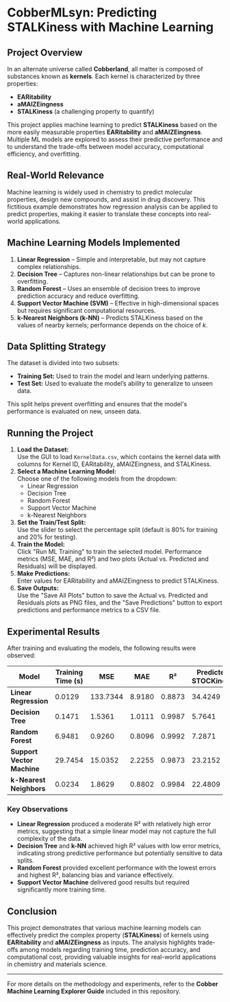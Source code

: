 # CobberMLsyn: Predicting STALKiness with Machine Learning

## Project Overview
In an alternate universe called **Cobberland**, all matter is composed of substances known as **kernels**. Each kernel is characterized by three properties:
- **EARitability**
- **aMAIZEingness**
- **STALKiness** (a challenging property to quantify)

This project applies machine learning to predict **STALKiness** based on the more easily measurable properties **EARitability** and **aMAIZEingness**. Multiple ML models are explored to assess their predictive performance and to understand the trade-offs between model accuracy, computational efficiency, and overfitting.

## Real-World Relevance
Machine learning is widely used in chemistry to predict molecular properties, design new compounds, and assist in drug discovery. This fictitious example demonstrates how regression analysis can be applied to predict properties, making it easier to translate these concepts into real-world applications.

## Machine Learning Models Implemented
1. **Linear Regression** – Simple and interpretable, but may not capture complex relationships.
2. **Decision Tree** – Captures non-linear relationships but can be prone to overfitting.
3. **Random Forest** – Uses an ensemble of decision trees to improve prediction accuracy and reduce overfitting.
4. **Support Vector Machine (SVM)** – Effective in high-dimensional spaces but requires significant computational resources.
5. **k-Nearest Neighbors (k-NN)** – Predicts STALKiness based on the values of nearby kernels; performance depends on the choice of *k*.

## Data Splitting Strategy
The dataset is divided into two subsets:
- **Training Set:** Used to train the model and learn underlying patterns.
- **Test Set:** Used to evaluate the model’s ability to generalize to unseen data.

This split helps prevent overfitting and ensures that the model's performance is evaluated on new, unseen data.

## Running the Project
1. **Load the Dataset:**  
   Use the GUI to load `KernelData.csv`, which contains the kernel data with columns for Kernel ID, EARitability, aMAIZEingness, and STALKiness.
2. **Select a Machine Learning Model:**  
   Choose one of the following models from the dropdown:  
   - Linear Regression  
   - Decision Tree  
   - Random Forest  
   - Support Vector Machine  
   - k-Nearest Neighbors
3. **Set the Train/Test Split:**  
   Use the slider to select the percentage split (default is 80% for training and 20% for testing).
4. **Train the Model:**  
   Click "Run ML Training" to train the selected model. Performance metrics (MSE, MAE, and R²) and two plots (Actual vs. Predicted and Residuals) will be displayed.
5. **Make Predictions:**  
   Enter values for EARitability and aMAIZEingness to predict STALKiness.
6. **Save Outputs:**  
   Use the "Save All Plots" button to save the Actual vs. Predicted and Residuals plots as PNG files, and the "Save Predictions" button to export predictions and performance metrics to a CSV file.

## Experimental Results

After training and evaluating the models, the following results were observed:

| **Model**                  | **Training Time (s)** | **MSE**    | **MAE**    | **R²**    | **Predicted STOCKiness** |
|----------------------------|-----------------------|------------|------------|-----------|--------------------------|
| **Linear Regression**      | 0.0129                | 133.7344   | 8.9180     | 0.8873    | 34.4249                  |
| **Decision Tree**          | 0.1471                | 1.5361     | 1.0111     | 0.9987    | 5.7641                   |
| **Random Forest**          | 6.9481                | 0.9260     | 0.8096     | 0.9992    | 7.2871                   |
| **Support Vector Machine** | 29.7454               | 15.0352    | 2.2255     | 0.9873    | 23.2152                  |
| **k-Nearest Neighbors**    | 0.0234                | 1.8629     | 0.8802     | 0.9984    | 22.4809                  |

### Key Observations
- **Linear Regression** produced a moderate R² with relatively high error metrics, suggesting that a simple linear model may not capture the full complexity of the data.
- **Decision Tree** and **k-NN** achieved high R² values with low error metrics, indicating strong predictive performance but potentially sensitive to data splits.
- **Random Forest** provided excellent performance with the lowest errors and highest R², balancing bias and variance effectively.
- **Support Vector Machine** delivered good results but required significantly more training time.

## Conclusion
This project demonstrates that various machine learning models can effectively predict the complex property (**STALKiness**) of kernels using **EARitability** and **aMAIZEingness** as inputs. The analysis highlights trade-offs among models regarding training time, prediction accuracy, and computational cost, providing valuable insights for real-world applications in chemistry and materials science.

---

For more details on the methodology and experiments, refer to the **Cobber Machine Learning Explorer Guide** included in this repository.
